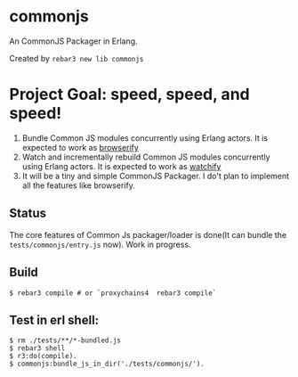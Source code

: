 commonjs
=====
An CommonJS Packager in Erlang.

Created by `rebar3 new lib commonjs`

# Project Goal: speed, speed, and speed!
1. Bundle Common JS modules concurrently using Erlang actors. It is expected to work as [browserify](https://github.com/substack/node-browserify)
2. Watch and incrementally rebuild Common JS modules concurrently using Erlang actors. It is expected to work as [watchify](https://github.com/substack/watchify)
3. It will be a tiny and simple CommonJS Packager. I do't plan to implement all the features like browserify.

## Status
The core features of Common Js packager/loader is done(It can bundle the `tests/commonjs/entry.js` now). Work in progress. 


Build
-----

    $ rebar3 compile # or `proxychains4  rebar3 compile`


Test in erl shell:
-----
    $ rm ./tests/**/*-bundled.js
    $ rebar3 shell
    $ r3:do(compile).
    $ commonjs:bundle_js_in_dir('./tests/commonjs/').
